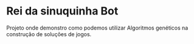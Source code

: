 # Rei da sinuquinha Bot

Projeto onde demonstro como podemos utilizar Algoritmos genéticos na construção de soluções de jogos. 

